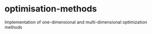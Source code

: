 # optimisation-methods
Implementation of one-dimensional and multi-dimensional optimization methods
